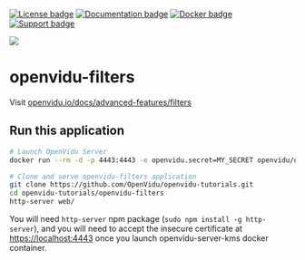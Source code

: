 [![License badge](https://img.shields.io/badge/license-Apache2-orange.svg)](http://www.apache.org/licenses/LICENSE-2.0)
[![Documentation badge](https://readthedocs.org/projects/fiware-orion/badge/?version=latest)](http://openvidu.io/docs/home/)
[![Docker badge](https://img.shields.io/docker/pulls/fiware/orion.svg)](https://hub.docker.com/r/openvidu/)
[![Support badge](https://img.shields.io/badge/support-sof-yellowgreen.svg)](https://groups.google.com/forum/#!forum/openvidu)

[![][OpenViduLogo]](http://openvidu.io)

openvidu-filters
===

Visit [openvidu.io/docs/advanced-features/filters](http://openvidu.io/docs/advanced-features/filters/)

[OpenViduLogo]: https://secure.gravatar.com/avatar/5daba1d43042f2e4e85849733c8e5702?s=120

## Run this application

```bash
# Launch OpenVidu Server
docker run --rm -d -p 4443:4443 -e openvidu.secret=MY_SECRET openvidu/openvidu-server-kms:2.5.0

# Clone and serve openvidu-filters application
git clone https://github.com/OpenVidu/openvidu-tutorials.git
cd openvidu-tutorials/openvidu-filters
http-server web/
```

You will need `http-server` npm package (`sudo npm install -g http-server`), and you will need to accept the insecure certificate at [https://localhost:4443](https://localhost:4443) once you launch openvidu-server-kms docker container.